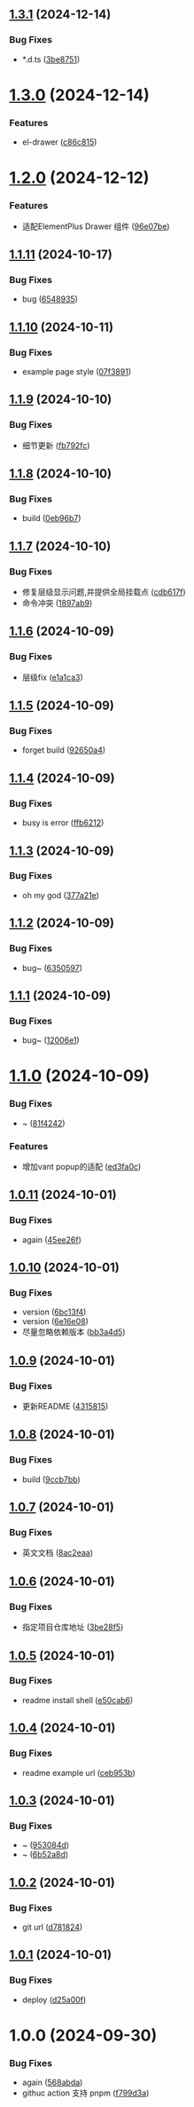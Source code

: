 ## [1.3.1](https://github.com/pandavips/Vue3-Command-Dialog/compare/v1.3.0...v1.3.1) (2024-12-14)


### Bug Fixes

* *.d.ts ([3be8751](https://github.com/pandavips/Vue3-Command-Dialog/commit/3be875125f8ddf5c9c707cc7c82fa118bade68ef))

# [1.3.0](https://github.com/pandavips/Vue3-Command-Dialog/compare/v1.2.0...v1.3.0) (2024-12-14)


### Features

* el-drawer ([c86c815](https://github.com/pandavips/Vue3-Command-Dialog/commit/c86c815a7dc7fdd4cd3bbbf40b5ba8614153e1e1))

# [1.2.0](https://github.com/pandavips/Vue3-Command-Dialog/compare/v1.1.11...v1.2.0) (2024-12-12)


### Features

* 适配ElementPlus Drawer 组件 ([96e07be](https://github.com/pandavips/Vue3-Command-Dialog/commit/96e07be996ccf6b8ee32d191de58f8d5dee33c85))

## [1.1.11](https://github.com/pandavips/Vue3-Command-Dialog/compare/v1.1.10...v1.1.11) (2024-10-17)


### Bug Fixes

* bug ([6548935](https://github.com/pandavips/Vue3-Command-Dialog/commit/6548935749cc530a6209b5149f3b6e37cf6cce6d))

## [1.1.10](https://github.com/pandavips/Vue3-Command-Dialog/compare/v1.1.9...v1.1.10) (2024-10-11)


### Bug Fixes

* example page style ([07f3891](https://github.com/pandavips/Vue3-Command-Dialog/commit/07f3891fa8fb3850c7b252150eea6b809e250a9c))

## [1.1.9](https://github.com/pandavips/Vue3-Command-Dialog/compare/v1.1.8...v1.1.9) (2024-10-10)


### Bug Fixes

* 细节更新 ([fb792fc](https://github.com/pandavips/Vue3-Command-Dialog/commit/fb792fcb8ee7f11d17d284d9e8534572d3553242))

## [1.1.8](https://github.com/pandavips/Vue3-Command-Dialog/compare/v1.1.7...v1.1.8) (2024-10-10)


### Bug Fixes

* build ([0eb96b7](https://github.com/pandavips/Vue3-Command-Dialog/commit/0eb96b7e406562157cab272b03dbb28d90c70947))

## [1.1.7](https://github.com/pandavips/Vue3-Command-Dialog/compare/v1.1.6...v1.1.7) (2024-10-10)


### Bug Fixes

* 修复层级显示问题,并提供全局挂载点 ([cdb617f](https://github.com/pandavips/Vue3-Command-Dialog/commit/cdb617fc873f1e6c9de1c8ac46afa7a00146193d))
* 命令冲突 ([1897ab9](https://github.com/pandavips/Vue3-Command-Dialog/commit/1897ab98527932d12da2f4fec815ef5dfb0db5bd))

## [1.1.6](https://github.com/pandavips/Vue3-Command-Dialog/compare/v1.1.5...v1.1.6) (2024-10-09)


### Bug Fixes

* 层级fix ([e1a1ca3](https://github.com/pandavips/Vue3-Command-Dialog/commit/e1a1ca38752e50371687d075e54d2918a544259f))

## [1.1.5](https://github.com/pandavips/Vue3-Command-Dialog/compare/v1.1.4...v1.1.5) (2024-10-09)


### Bug Fixes

* forget build ([92650a4](https://github.com/pandavips/Vue3-Command-Dialog/commit/92650a49e0e9ff9db80fa857fdb69bece26e565a))

## [1.1.4](https://github.com/pandavips/Vue3-Command-Dialog/compare/v1.1.3...v1.1.4) (2024-10-09)


### Bug Fixes

* busy is error ([ffb6212](https://github.com/pandavips/Vue3-Command-Dialog/commit/ffb621255f514593cbdc70993a1ac1942e1d179a))

## [1.1.3](https://github.com/pandavips/Vue3-Command-Dialog/compare/v1.1.2...v1.1.3) (2024-10-09)


### Bug Fixes

* oh my  god ([377a21e](https://github.com/pandavips/Vue3-Command-Dialog/commit/377a21eae9df4f7f6cfb8ebe76424318e6d4556c))

## [1.1.2](https://github.com/pandavips/Vue3-Command-Dialog/compare/v1.1.1...v1.1.2) (2024-10-09)


### Bug Fixes

* bug~ ([6350597](https://github.com/pandavips/Vue3-Command-Dialog/commit/6350597e2e523a86a44ef4bbf45152882e8fa595))

## [1.1.1](https://github.com/pandavips/Vue3-Command-Dialog/compare/v1.1.0...v1.1.1) (2024-10-09)


### Bug Fixes

* bug~ ([12006e1](https://github.com/pandavips/Vue3-Command-Dialog/commit/12006e12de6e37f6f64ebfb403d0cd564af6db26))

# [1.1.0](https://github.com/pandavips/Vue3-Command-Dialog/compare/v1.0.11...v1.1.0) (2024-10-09)


### Bug Fixes

* ~ ([81f4242](https://github.com/pandavips/Vue3-Command-Dialog/commit/81f4242487a61215ab8a719537f86a4d3715b3a7))


### Features

* 增加vant popup的适配 ([ed3fa0c](https://github.com/pandavips/Vue3-Command-Dialog/commit/ed3fa0c2848b07c5d058b2b910408fdce90cd624))

## [1.0.11](https://github.com/pandavips/Vue3-Command-Dialog/compare/v1.0.10...v1.0.11) (2024-10-01)


### Bug Fixes

* again ([45ee26f](https://github.com/pandavips/Vue3-Command-Dialog/commit/45ee26faa9e69dbe55aafb7ada0331e28cb2a7dc))

## [1.0.10](https://github.com/pandavips/Vue3-Command-Dialog/compare/v1.0.9...v1.0.10) (2024-10-01)


### Bug Fixes

* version ([6bc13f4](https://github.com/pandavips/Vue3-Command-Dialog/commit/6bc13f4401723cd8d015647c321422920fd0c577))
* version ([6e16e08](https://github.com/pandavips/Vue3-Command-Dialog/commit/6e16e081bfe972bf938730018355a7a7d9638373))
* 尽量忽略依赖版本 ([bb3a4d5](https://github.com/pandavips/Vue3-Command-Dialog/commit/bb3a4d58b07e90b6daae5f6a3efc7eacba65e730))

## [1.0.9](https://github.com/pandavips/Vue3-Command-Dialog/compare/v1.0.8...v1.0.9) (2024-10-01)


### Bug Fixes

* 更新README ([4315815](https://github.com/pandavips/Vue3-Command-Dialog/commit/43158151d0e26a2f71d76322df3fc33dcba4b896))

## [1.0.8](https://github.com/pandavips/Vue3-Command-Dialog/compare/v1.0.7...v1.0.8) (2024-10-01)


### Bug Fixes

* build ([9ccb7bb](https://github.com/pandavips/Vue3-Command-Dialog/commit/9ccb7bb8f2cb6bdf0365a06f2487813edd6b0691))

## [1.0.7](https://github.com/pandavips/Vue3-Command-Dialog/compare/v1.0.6...v1.0.7) (2024-10-01)


### Bug Fixes

* 英文文档 ([8ac2eaa](https://github.com/pandavips/Vue3-Command-Dialog/commit/8ac2eaa3a35b4c586afd5f170f73a24ab256be2b))

## [1.0.6](https://github.com/pandavips/Vue3-Command-Dialog/compare/v1.0.5...v1.0.6) (2024-10-01)


### Bug Fixes

* 指定项目仓库地址 ([3be28f5](https://github.com/pandavips/Vue3-Command-Dialog/commit/3be28f5bbe2f02c9e92e718023aeb197d8343231))

## [1.0.5](https://github.com/pandavips/Vue3-Command-Dialog/compare/v1.0.4...v1.0.5) (2024-10-01)


### Bug Fixes

* readme install shell ([e50cab6](https://github.com/pandavips/Vue3-Command-Dialog/commit/e50cab6e5c8022fd0cc9864bd27be51bb4ecf295))

## [1.0.4](https://github.com/pandavips/Vue3-Command-Dialog/compare/v1.0.3...v1.0.4) (2024-10-01)


### Bug Fixes

* readme example url ([ceb953b](https://github.com/pandavips/Vue3-Command-Dialog/commit/ceb953b6d8fe4182438254f4a65eb70f6bc56044))

## [1.0.3](https://github.com/pandavips/Vue3-Command-Dialog/compare/v1.0.2...v1.0.3) (2024-10-01)


### Bug Fixes

* ~ ([953084d](https://github.com/pandavips/Vue3-Command-Dialog/commit/953084de9019696fb300388b71e7aecc22c7500a))
* ~ ([6b52a8d](https://github.com/pandavips/Vue3-Command-Dialog/commit/6b52a8d3d85a3f21afa125923aeef92e20e93be2))

## [1.0.2](https://github.com/pandavips/Vue3-Command-Dialog/compare/v1.0.1...v1.0.2) (2024-10-01)


### Bug Fixes

* git url ([d781824](https://github.com/pandavips/Vue3-Command-Dialog/commit/d781824144e0c9ab7b846845c18ecb9d34b02970))

## [1.0.1](https://github.com/pandavips/Vue3-Command-Dialog/compare/v1.0.0...v1.0.1) (2024-10-01)


### Bug Fixes

* deploy ([d25a00f](https://github.com/pandavips/Vue3-Command-Dialog/commit/d25a00fc29b04f82f59fb4c43962fc8b01338523))

# 1.0.0 (2024-09-30)


### Bug Fixes

* again ([568abda](https://github.com/pandavips/Vue3-Command-Dialog/commit/568abda18b9bc76276e4253260d17acefde0ab7e))
* githuc action 支持 pnpm ([f799d3a](https://github.com/pandavips/Vue3-Command-Dialog/commit/f799d3a660bfd9f879ce9516d97f5b63359e22b1))
